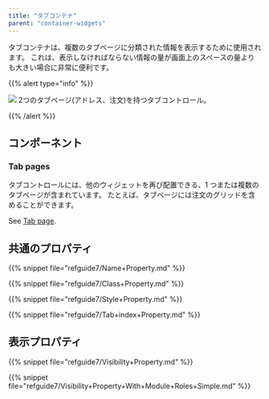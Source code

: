 ```yaml
---
title: "タブコンテナ"
parent: "container-widgets"
---
```



タブコンテナは、複数のタブページに分類された情報を表示するために使用されます。 これは、表示しなければならない情報の量が画面上のスペースの量よりも大きい場合に非常に便利です。

{{% alert type="info" %}}

![](attachments/pages/tab-container.png) 2つのタブページ(アドレス、注文)を持つタブコントロール。

{{% /alert %}}

## コンポーネント

### Tab pages

タブコントロールには、他のウィジェットを再び配置できる、1 つまたは複数のタブページが含まれています。 たとえば、タブページには注文のグリッドを含めることができます。

See [Tab page](tab-page).

## 共通のプロパティ

{{% snippet file="refguide7/Name+Property.md" %}}

{{% snippet file="refguide7/Class+Property.md" %}}

{{% snippet file="refguide7/Style+Property.md" %}}

{{% snippet file="refguide7/Tab+index+Property.md" %}}

## 表示プロパティ

{{% snippet file="refguide7/Visibility+Property.md" %}}

{{% snippet file="refguide7/Visibility+Property+With+Module+Roles+Simple.md" %}}
